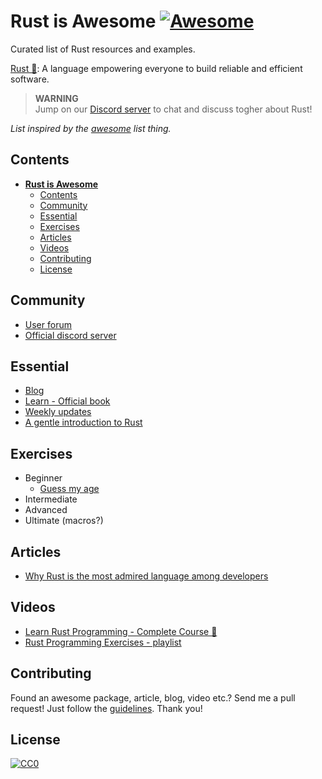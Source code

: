 # **Rust is Awesome** [![Awesome](https://cdn.rawgit.com/sindresorhus/awesome/d7305f38d29fed78fa85652e3a63e154dd8e8829/media/badge.svg)](https://github.com/sindresorhus/awesome)
Curated list of Rust resources and examples.

[Rust 🦀](https://www.rust-lang.org): A language empowering everyone 
to build reliable and efficient software.

> **WARNING**  
Jump on our [Discord server](https://discord.gg/c5wYCmRsQ) to chat and discuss togher about Rust!

_List inspired by the [awesome](https://github.com/sindresorhus/awesome) list thing._

## Contents
- [**Rust is Awesome** ](#rust-is-awesome-)
  - [Contents](#contents)
  - [Community](#community)
  - [Essential](#essential)
  - [Exercises](#exercises)
  - [Articles](#articles)
  - [Videos](#videos)
  - [Contributing](#contributing)
  - [License](#license)


## Community
- [User forum](https://users.rust-lang.org)
- [Official discord server](https://discord.com/invite/rust-lang)


## Essential
- [Blog](https://blog.rust-lang.org)
- [Learn - Official book](https://doc.rust-lang.org/book/)
- [Weekly updates](https://this-week-in-rust.org)
- [A gentle introduction to Rust](https://stevedonovan.github.io/rust-gentle-intro/)
  
## Exercises
  - Beginner
    - [Guess my age](./guess_my_age/)
  - Intermediate
  - Advanced
  - Ultimate (macros?)

## Articles
- [Why Rust is the most admired language among developers](https://github.blog/2023-08-30-why-rust-is-the-most-admired-language-among-developers/)

## Videos
- [Learn Rust Programming - Complete Course 🦀](https://www.youtube.com/watch?v=BpPEoZW5IiY)
- [Rust Programming Exercises - playlist](https://www.youtube.com/watch?v=BcR6TnkKubQ&list=PLb1VOxJqFzDdS-xV9OkKKPfXvtQ8y1Wzk&pp=iAQB)
  
## Contributing
Found an awesome package, article, blog, video etc.? Send me a pull request! Just follow the [guidelines](/CONTRIBUTING.md). Thank you!

## License

[![CC0](http://mirrors.creativecommons.org/presskit/buttons/88x31/svg/cc-zero.svg)](http://creativecommons.org/publicdomain/zero/1.0/)